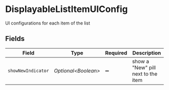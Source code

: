 # DisplayableListItemUIConfig

UI configurations for each item of the list


## Fields

| Field                              | Type                               | Required                           | Description                        |
| ---------------------------------- | ---------------------------------- | ---------------------------------- | ---------------------------------- |
| `showNewIndicator`                 | *Optional\<Boolean>*               | :heavy_minus_sign:                 | show a "New" pill next to the item |